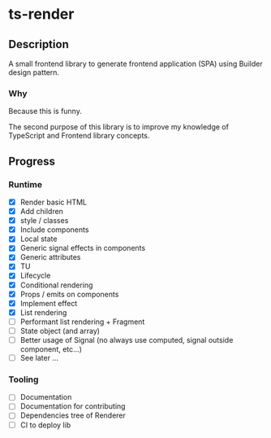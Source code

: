 # ts-render

## Description

A small frontend library to generate frontend application (SPA) using Builder design pattern.

### Why

Because this is funny.

The second purpose of this library is to improve my knowledge of TypeScript and Frontend library concepts.

## Progress

### Runtime

- [x] Render basic HTML
- [x] Add children
- [x] style / classes
- [x] Include components
- [x] Local state
- [x] Generic signal effects in components
- [x] Generic attributes
- [x] TU
- [x] Lifecycle
- [x] Conditional rendering
- [x] Props / emits on components
- [x] Implement effect
- [x] List rendering
- [ ] Performant list rendering + Fragment
- [ ] State object (and array)
- [ ] Better usage of Signal (no always use computed, signal outside component, etc...)
- [ ] See later ...

### Tooling

- [ ] Documentation
- [ ] Documentation for contributing
- [ ] Dependencies tree of Renderer
- [ ] CI to deploy lib
